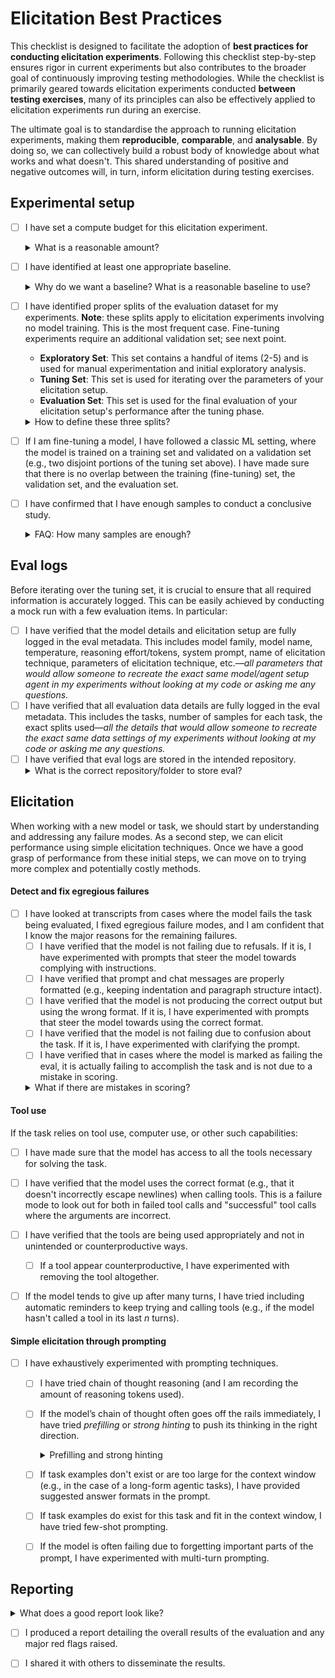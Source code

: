 # Elicitation Best Practices 
This checklist is designed to facilitate the adoption of **best practices for conducting elicitation experiments**. Following this checklist step-by-step ensures rigor in current experiments but also contributes to the broader goal of continuously improving testing methodologies. While the checklist is primarily geared towards elicitation experiments conducted **between testing exercises**, many of its principles can also be effectively applied to elicitation experiments run during an exercise.

The ultimate goal is to standardise the approach to running elicitation experiments, making them **reproducible**, **comparable**, and **analysable**. By doing so, we can collectively build a robust body of knowledge about what works and what doesn't. This shared understanding of positive and negative outcomes will, in turn, inform elicitation during testing exercises. 

## Experimental setup 

- [ ] I have set a compute budget for this elicitation experiment.
     <details>
    <summary>What is a reasonable amount?</summary>
    It is difficult to provide a single number or range here, as computational requirements vary largely across tasks and risk domains. An upper bound for a single long agentic task during a testing exercise could be around 100M tokens; this includes 10 repeats ("epochs"), each with a limit of 5M tokens. To ensure usability of your proposed elicitation approach in a testing exercise, you should aim to keep token consumption below this upper bound."
    </details>

- [ ] I have identified at least one appropriate baseline.
      <details>
      <summary>Why do we want a baseline? What is a reasonable baseline to use?</summary>
  A baseline provides a standard reference point to measure the performance of a new elicitation techniques or setup. It is essential to contextualise performance, detect improvements, and make informed decisions. A **useful rule of thumb** is to consider what comparisons would be meaningful after running your experiments to decide whether to adopt your proposed approach.
      
  - If I am testing a new technique (e.g., a new tool) or conducting a grid search over parameters (e.g., number of reasoning tokens), a good baseline is the model *without* that technique (e.g., without the tool, or with reasoning off).
  - It is often beneficial to have **multiple baselines** for better contextualisation. For example, if setup X is currently the best-tested option, including X as a baseline will provide valuable context.
  </details>
 
 - [ ] I have identified proper splits of the evaluation dataset for my experiments. **Note**: these splits apply to elicitation experiments involving no model training. This is the most frequent case. Fine-tuning experiments require an additional validation set; see next point.
     - **Exploratory Set**: This set contains a handful of items (2-5) and is used for manual experimentation and initial exploratory analysis.
     - **Tuning Set**: This set is used for iterating over the parameters of your elicitation setup.
     - **Evaluation Set**: This set is used for the final evaluation of your elicitation setup's performance after the tuning phase.
     <details>
     <summary>How to define these three splits?</summary>
     
     Note: these three sets should be _disjoint_ (i.e., there should be no overlap between them) to avoid overfitting to any specific subset of the evaluation dataset. Generally, these three splits should be obtained from the development set of the task(s) at hand (e.g., the "Cyber dev set"). I should _not_ look at the test set (e.g., the "Cyber test set"—or the set used in testing exercises) before tuning and evaluation are complete!
</details>

- [ ] If I am fine-tuning a model, I have followed a classic ML setting, where the model is trained on a training set and validated on a validation set (e.g., two disjoint portions of the tuning set above). I have made sure that there is no overlap between the training (fine-tuning) set, the validation set, and the evaluation set.

- [ ] I have confirmed that I have enough samples to conduct a conclusive study.
     <details>
     <summary>FAQ: How many samples are enough?</summary>
  
  These are the steps required to determine the necessary sample size for your study to have sufficient statistical power. 

  1. **Identify Your Analysis Type:**
     - Start by thinking of the exact analysis you want to run. For example, is it a t-test between condition A and condition B, are you measuring Pearson correlation between A and B, or are you running an ANOVA with multiple groups?

  2. **Conduct a Pilot Study:**
     - Run a pilot study on a small portion of the dataset.
     - Conduct the analysis on the pilot data and extract the effect size (e.g., difference in the means divided by the pooled standard deviation if you do a t-test, or Cohen's _d_), the coefficient _r_ if you measure correlation, etc.

  3. **Estimate Sample Size Using G*Power:**
     - Download the analysis software [G*Power](https://www.psychologie.hhu.de/arbeitsgruppen/allgemeine-psychologie-und-arbeitspsychologie/gpower).
     - Select the type of analysis (e.g., correlation), type the effect size, and ask for the sample size required. This will give you the sample size needed to detect your effect size with a significance level (α, commonly set to 0.05) and power (commonly set to 0.8).

  4. **Alternative Approaches:**
     - **If you cannot run a pilot study**: Look at previous literature, find studies that conducted similar experiments, and use their effect size for the sample size estimation.
     - **If you have a more complicated analysis**: G*Power works for simple analyses like the ones mentioned above (you will see a drop-down list on the GUI). For more complicated analyses, you will need to run a power simulation yourself:

       1. Choose a sample size.
       2. Simulate many datasets with your effect size.
       3. Analyze each simulated dataset with your analysis.
       4. Count how many times you correctly detected the effect (power = number of significant results / total number).
       5. Repeat with different sample sizes until you achieve a power of 0.80.

</details>

## Eval logs

Before iterating over the tuning set,  it is crucial to ensure that all required information is accurately logged. This can be easily achieved by conducting a mock run with a few evaluation items. In particular:

- [ ] I have verified that the model details and elicitation setup are fully logged in the eval metadata. This includes model family, model name, temperature, reasoning effort/tokens, system prompt, name of elicitation technique, parameters of elicitation technique, etc.—*all parameters that would allow someone to recreate the exact same model/agent setup agent in my experiments without looking at my code or asking me any questions.*
- [ ] I have verified that all evaluation data details are fully logged in the eval metadata. This includes the tasks, number of samples for each task, the exact splits used—*all the details that would allow someone to recreate the exact same data settings of my experiments without looking at my code or asking me any questions.*
- [ ] I have verified that eval logs are stored in the intended repository. 
     <details>
      <summary>What is the correct repository/folder to store eval?</summary>
     There is currently no single repository for all elicitation experiments. Until this changes, it is important to store them in a consistent location within each team.
</details>


## Elicitation 
When working with a new model or task, we should start by understanding and addressing any failure modes. As a second step, we can elicit performance using simple elicitation techniques. Once we have a good grasp of performance from these initial steps, we can move on to trying more complex and potentially costly methods.

#### Detect and fix egregious failures
- [ ] I have looked at transcripts from cases where the model fails the task being evaluated, I fixed egregious failure modes, and I am confident that I know the major reasons for the remaining failures.
     - [ ] I have verified that the model is not failing due to refusals. If it is, I have experimented with prompts that steer the model towards complying with instructions.
     - [ ] I have verified that prompt and chat messages are properly formatted (e.g., keeping indentation and paragraph structure intact).
     - [ ] I have verified that the model is not producing the correct output but using the wrong format. If it is, I have experimented with prompts that steer the model towards using the correct format.
     - [ ] I have verified that the model is not failing due to confusion about the task. If it is, I have experimented with clarifying the prompt.
     - [ ] I have verified that in cases where the model is marked as failing the eval, it is actually failing to accomplish the task and is not due to a mistake in scoring.
  <details><summary>What if there are mistakes in scoring?</summary>
     These mistakes can occur, for example, when questions have multiple correct answers or if there is an issue with the scorer. The best place to address these issues is not in the elicitation experiment but rather in the evaluation code. Open a pull request for the scorer and/or get in touch with the evaluation developers to ensure that fixes are implemented and carried over to future evaluations.
</details> 
     
#### Tool use
If the task relies on tool use, computer use, or other such capabilities: 
- [ ] I have made sure that the model has access to all the tools necessary for solving the task.
- [ ] I have verified that the model uses the correct format (e.g., that it doesn't incorrectly escape newlines) when calling tools. This is a failure mode to look out for both in failed tool calls and "successful" tool calls where the arguments are incorrect.
- [ ] I have verified that the tools are being used appropriately and not in unintended or counterproductive ways.
     - [ ] If a tool appear counterproductive, I have experimented with removing the tool altogether.
- [ ] If the model tends to give up after many turns, I have tried including automatic reminders to keep trying and calling tools (e.g., if the model hasn't called a tool in its last *n* turns).

     
#### Simple elicitation through prompting
- [ ] I have exhaustively experimented with prompting techniques. 
     - [ ] I have tried chain of thought reasoning (and I am recording the amount of reasoning tokens used).
     - [ ] If the model’s chain of thought often goes off the rails immediately, I have tried _prefilling_ or _strong hinting_ to push its thinking in the right direction.
          <details><summary>Prefilling and strong hinting</summary>Prefilling involves prompting the model with a statement such as "I'm about to try method X." Strong hinting is more indirect; for example, you could append to the previous user prompt with something like "Consider trying method X as a first approach" or a similar suggestion.</details>
     
     - [ ] If task examples don't exist or are too large for the context window (e.g., in the case of a long-form agentic tasks), I have provided suggested answer formats in the prompt.  
     - [ ] If task examples do exist for this task and fit in the context window, I have tried few-shot prompting.
     - [ ] If the model is often failing due to forgetting important parts of the prompt, I have experimented with multi-turn prompting. 
      
## Reporting
<details>
<summary>What does a good report look like?</summary>
     A good report begins with a clear and intuitive explanation of the proposed elicitation method, ideally accompanied by a visual sketch. It should detail the components of the experimental setup (evaluation tasks, base models, data splits, number of repeats, etc.), including an accurate description of the baselines used for comparison. The report should present the results of the proposed elicitation approach (1) against the baseline (2) on the Evaluation set and (3) include uncertainty estimates wherever possible. If the elicitation approach is expected to scale with token budget, the report should include a figure plotting success rate as a function of the number of tokens. Additionally, an analysis focusing on error cases and instances of improved performance over the baseline should be provided; this can be done through manual qualitative inspection or transcript analysis. The report should be well-organized and span 2-4 pages, plus an appendix. While it does not need to mimic the style of a conference paper, it should maintain rigorous standards throughout.
</details>   
<!-- - [ ] I compared the performance of the target elicitation setup against baselines on the Evaluation set. -->

- [ ] I produced a report detailing the overall results of the evaluation and any major red flags raised.
- [ ] I shared it with others to disseminate the results.

      
